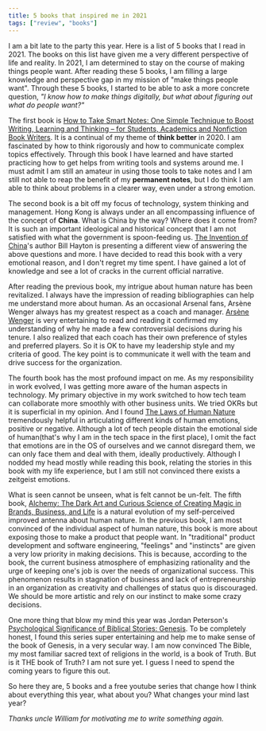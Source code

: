 ```yaml
---
title: 5 books that inspired me in 2021
tags: ["review", "books"]
---
```

I am a bit late to the party this year. Here is a list of 5 books that I read in 2021. The books on this list have given me a very different perspective of life and reality. In 2021, I am determined to stay on the course of making things people want. After reading these 5 books, I am filling a large knowledge and perspective gap in my mission of "make things people want". Through these 5 books, I started to be able to ask a more concrete question, *"I know how to make things digitally, but what about figuring out what do people want?"*

The first book is [How to Take Smart Notes: One Simple Technique to Boost Writing, Learning and Thinking – for Students, Academics and Nonfiction Book Writers](https://www.amazon.com/How-Take-Smart-Notes-Nonfiction-ebook/dp/B06WVYW33Y). It is a continual of my theme of **think better** in 2020. I am fascinated by how to think rigorously and how to communicate complex topics effectively. Through this book I have learned and have started practicing how to get helps from writing tools and systems around me. I must admit I am still an amateur in using those tools to take notes and I am still not able to reap the benefit of my **permanent notes**, but I do think I am able to think about problems in a clearer way, even under a strong emotion.

The second book is a bit off my focus of technology, system thinking and management. Hong Kong is always under an all encompassing influence of the concept of **China**. What is China by the way? Where does it come from? It is such an important ideological and historical concept that I am not satisfied with what the government is spoon-feeding us. [The Invention of China](https://www.amazon.com/Invention-China-Bill-Hayton/dp/0300234821)'s author Bill Hayton is presenting a different view of answering the above questions and more. I have decided to read this book with a very emotional reason, and I don't regret my time spent. I have gained a lot of knowledge and see a lot of cracks in the current official narrative.

After reading the previous book, my intrigue about human nature has been revitalized. I always have the impression of reading bibliographies can help me understand more about human. As an occasional Arsenal fans, Arsène Wenger always has my greatest respect as a coach and manager. [Arsène Wenger](https://www.amazon.com/gp/product/B0876Q6S9V/) is very entertaining to read and reading it confirmed my understanding of why he made a few controversial decisions during his tenure. I also realized that each coach has their own preference of styles and preferred players. So it is OK to have my leadership style and my criteria of good. The key point is to communicate it well with the team and drive success for the organization.

The fourth book has the most profound impact on me. As my responsibility in work evolved, I was getting more aware of the human aspects in technology. My primary objective in my work switched to how tech team can collaborate more smoothly with other business units. We tried OKRs but it is superficial in my opinion. And I found [The Laws of Human Nature](https://www.amazon.com/Laws-Human-Nature-Robert-Greene-ebook/dp/B07C87SQ53/) tremendously helpful in articulating different kinds of human emotions, positive or negative. Although a lot of tech people distain the emotional side of human(that's why I am in the tech space in the first place), I omit the fact that emotions are in the OS of ourselves and we cannot disregard them, we can only face them and deal with them, ideally productively. Although I nodded my head mostly while reading this book, relating the stories in this book with my life experience, but I am still not convinced there exists a zeitgeist emotions.

What is seen cannot be unseen, what is felt cannot be un-felt. The fifth book, [Alchemy: The Dark Art and Curious Science of Creating Magic in Brands, Business, and Life](https://www.amazon.com/Alchemy-Curious-Science-Creating-Business/dp/006238841X) is a natural evolution of my self-perceived improved antenna about human nature. In the previous book, I am most convinced of the individual aspect of human nature, this book is more about exposing those to make a product that people want. In "traditional" product development and software engineering, "feelings" and "instincts" are given a very low priority in making decisions. This is because, according to the book, the current business atmosphere of emphasizing rationality and the urge of keeping one's job is over the needs of organizational success. This phenomenon results in stagnation of business and lack of entrepreneurship in an organization as creativity and challenges of status quo is discouraged. We should be more artistic and rely on our instinct to make some crazy decisions.

One more thing that blow my mind this year was Jordan Peterson's [Psychological Significance of Biblical Stories: Genesis](https://www.youtube.com/playlist?list=PL22J3VaeABQD_IZs7y60I3lUrrFTzkpat). To be completely honest, I found this series super entertaining and help me to make sense of the book of Genesis, in a very secular way. I am now convinced The Bible, my most familiar sacred text of religions in the world, is a book of Truth. But is it THE book of Truth? I am not sure yet. I guess I need to spend the coming years to figure this out.

So here they are, 5 books and a free youtube series that change how I think about everything this year, what about you? What changes your mind last year?

*Thanks uncle William for motivating me to write something again.*